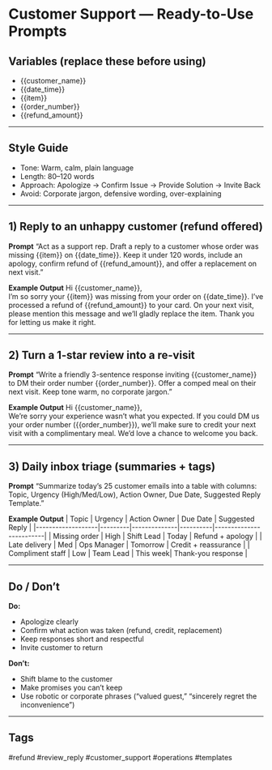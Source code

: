 # Customer Support — Ready-to-Use Prompts

## Variables (replace these before using)
- {{customer_name}}
- {{date_time}}
- {{item}}
- {{order_number}}
- {{refund_amount}}

---

## Style Guide
- Tone: Warm, calm, plain language  
- Length: 80–120 words  
- Approach: Apologize → Confirm Issue → Provide Solution → Invite Back  
- Avoid: Corporate jargon, defensive wording, over-explaining  

---

## 1) Reply to an unhappy customer (refund offered)

**Prompt**
“Act as a support rep. Draft a reply to a customer whose order was missing {{item}} on {{date_time}}. Keep it under 120 words, include an apology, confirm refund of {{refund_amount}}, and offer a replacement on next visit.”

**Example Output**
Hi {{customer_name}},  
I’m so sorry your {{item}} was missing from your order on {{date_time}}. I’ve processed a refund of {{refund_amount}} to your card. On your next visit, please mention this message and we’ll gladly replace the item. Thank you for letting us make it right.  

---

## 2) Turn a 1-star review into a re-visit

**Prompt**
“Write a friendly 3-sentence response inviting {{customer_name}} to DM their order number {{order_number}}. Offer a comped meal on their next visit. Keep tone warm, no corporate jargon.”

**Example Output**
Hi {{customer_name}},  
We’re sorry your experience wasn’t what you expected. If you could DM us your order number ({{order_number}}), we’ll make sure to credit your next visit with a complimentary meal. We’d love a chance to welcome you back.  

---

## 3) Daily inbox triage (summaries + tags)

**Prompt**
“Summarize today’s 25 customer emails into a table with columns: Topic, Urgency (High/Med/Low), Action Owner, Due Date, Suggested Reply Template.”

**Example Output**
| Topic             | Urgency | Action Owner | Due Date | Suggested Reply         |
|-------------------|---------|--------------|----------|-------------------------|
| Missing order     | High    | Shift Lead   | Today    | Refund + apology        |
| Late delivery     | Med     | Ops Manager  | Tomorrow | Credit + reassurance    |
| Compliment staff  | Low     | Team Lead    | This week| Thank-you response      |

---

## Do / Don’t
**Do:**  
- Apologize clearly  
- Confirm what action was taken (refund, credit, replacement)  
- Keep responses short and respectful  
- Invite customer to return  

**Don’t:**  
- Shift blame to the customer  
- Make promises you can’t keep  
- Use robotic or corporate phrases (“valued guest,” “sincerely regret the inconvenience”)  

---

## Tags
#refund #review_reply #customer_support #operations #templates
